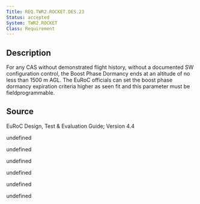 ```yaml
---
Title: REQ.TWR2.ROCKET.DES.23
Status: accepted
System: TWR2.ROCKET
Class: Requirement
---
```


## Description

For any CAS without demonstrated flight history, without a documented SW configuration control, the Boost Phase Dormancy ends at an altitude of no less than 1500 m AGL. The EuRoC officials can set the boost phase dormancy expiration criteria higher as seen fit and this parameter must be fieldprogrammable.

## Source

EuRoC Design, Test & Evaluation Guide; Version 4.4


undefined

undefined

undefined

undefined

undefined

undefined